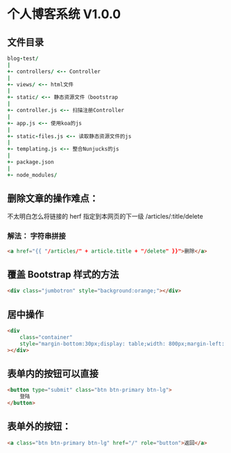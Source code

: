# 个人博客系统 V1.0.0

## 文件目录

```j
blog-test/
|
+- controllers/ <-- Controller
|
+- views/ <-- html文件
|
+- static/ <-- 静态资源文件（bootstrap
|
+- controller.js <-- 扫描注册Controller
|
+- app.js <-- 使用koa的js
|
+- static-files.js <-- 读取静态资源文件的js
|
+- templating.js <-- 整合Nunjucks的js
|
+- package.json
|
+- node_modules/
```

## 删除文章的操作难点：

不太明白怎么将链接的 herf 指定到本网页的下一级
/articles/:title/delete

### 解法： 字符串拼接

```html
<a href="{{ "/articles/" + article.title + "/delete" }}">删除</a>
```

## 覆盖 Bootstrap 样式的方法

```html
<div class="jumbotron" style="background:orange;"></div>
```

## 居中操作

```html
<div
    class="container"
    style="margin-bottom:30px;display: table;width: 800px;margin-left: auto;margin-right: auto;"
></div>
```

## 表单内的按钮可以直接

```html
<button type="submit" class="btn btn-primary btn-lg">
    登陆
</button>
```

## 表单外的按钮：

```html
<a class="btn btn-primary btn-lg" href="/" role="button">返回</a>
```
